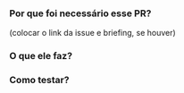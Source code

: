 ### Por que foi necessário esse PR?
(colocar o link da issue e briefing, se houver)

### O que ele faz?

### Como testar?
